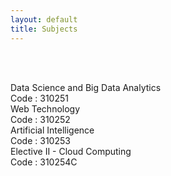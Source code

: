 ```yaml
---
layout: default
title: Subjects
---
```




<!-- ✅ Breadcrumb -->
<div id="breadcrumb-container">
  <nav id="breadcrumb"></nav>
</div>

<br><br>

<!-- ✅ Subject Cards -->
<div class="card-container">

<a href="310251.html" style="text-decoration: none;">
    <div class="subject-card">
      <div class="subject-title">Data Science and Big Data Analytics</div>
      <div class="subject-code">Code : 310251</div>
    </div>
</a>

<a href="310252.html" style="text-decoration: none;">
    <div class="subject-card">
      <div class="subject-title">Web Technology</div>
      <div class="subject-code">Code : 310252</div>
    </div>
</a>

<a href="310253.html" style="text-decoration: none;">
    <div class="subject-card">
      <div class="subject-title">Artificial Intelligence</div>
      <div class="subject-code">Code : 310253</div>
    </div>
</a>

<a href="310254C.html" style="text-decoration: none;">
    <div class="subject-card">
      <div class="subject-title">Elective II - Cloud Computing</div>
      <div class="subject-code">Code : 310254C</div>
    </div>
</a>



  <!-- More cards as needed -->

</div>


